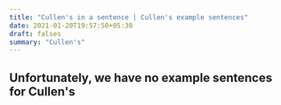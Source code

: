 ```yaml
---
title: "Cullen's in a sentence | Cullen's example sentences"
date: 2021-01-20T19:57:50+05:30
draft: falses
summary: "Cullen's"
---
```

## Unfortunately, we have no example sentences for Cullen's                 
